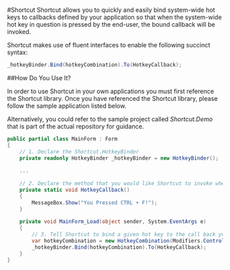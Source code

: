 #Shortcut
Shortcut allows you to quickly and easily bind system-wide hot keys to callbacks defined by your application so that when the system-wide hot key in question is pressed by the end-user, the bound callback will be invoked. 

Shortcut makes use of fluent interfaces to enable the following succinct syntax:

```c#
_hotkeyBinder.Bind(hotkeyCombination).To(HotkeyCallback);
```

##How Do You Use It?


In order to use Shortcut in your own applications you must first reference the Shortcut library. Once you have referenced the Shortcut library, please follow the sample application listed below.

Alternatively, you could refer to the sample project called *Shortcut.Demo* that is part of the actual repository for guidance.  


```c#
public partial class MainForm : Form
{
    // 1. Declare the Shortcut.HotkeyBinder
    private readonly HotkeyBinder _hotkeyBinder = new HotkeyBinder();
    
    ...
    
    // 2. Declare the method that you would like Shortcut to invoke when the specified hot key is pressed.
    private static void HotkeyCallback()
    {
        MessageBox.Show("You Pressed CTRL + F!");
    }
    
    private void MainForm_Load(object sender, System.EventArgs e)
    {
        // 3. Tell Shortcut to bind a given hot key to the call back you defined earlier. 
        var hotkeyCombination = new HotkeyCombination(Modifiers.Control, Keys.F);
        _hotkeyBinder.Bind(hotkeyCombination).To(HotkeyCallback);
    }
}
```
